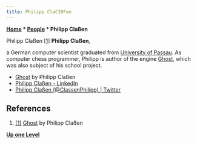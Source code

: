 ```yaml
---
title: Philipp ClaC39Fen
---
```

**[Home](Home "Home") \* [People](People "People") \* Philipp Claßen**



 [](http://www.ghostchess.de/) Philipp Claßen <a id="cite-note-1" href="#cite-ref-1">[1]</a> 
**Philipp Claßen**,  

a German computer scientist graduated from [University of Passau](https://en.wikipedia.org/wiki/University_of_Passau). As computer chess programmer, Philipp is author of the engine [Ghost](Ghost "Ghost"), which was also subject of his school project. 






* [Ghost](http://www.ghostchess.de/) by Philipp Claßen
* [Philipp Claßen - LinkedIn](https://www.linkedin.com/in/philipp-cla%C3%9Fen-17105b48/)
* [Philipp Claßen (@ClassenPhilipp) | Twitter](https://twitter.com/classenphilipp)


## References


1. <a id="cite-ref-1" href="#cite-note-1">[1]</a> [Ghost](http://www.ghostchess.de/) by Philipp Claßen

**[Up one Level](People "People")**







 
